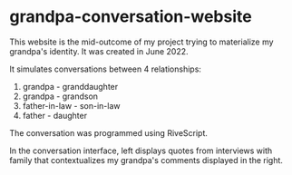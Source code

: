 # grandpa-conversation-website

This website is the mid-outcome of my project trying to materialize my grandpa's identity. It was created in June 2022. 

It simulates conversations between 4 relationships: 
  1) grandpa - granddaughter
  2) grandpa - grandson
  3) father-in-law - son-in-law
  4) father - daughter

The conversation was programmed using RiveScript. 

In the conversation interface, left displays quotes from interviews with family that contextualizes my grandpa's comments displayed in the right. 

